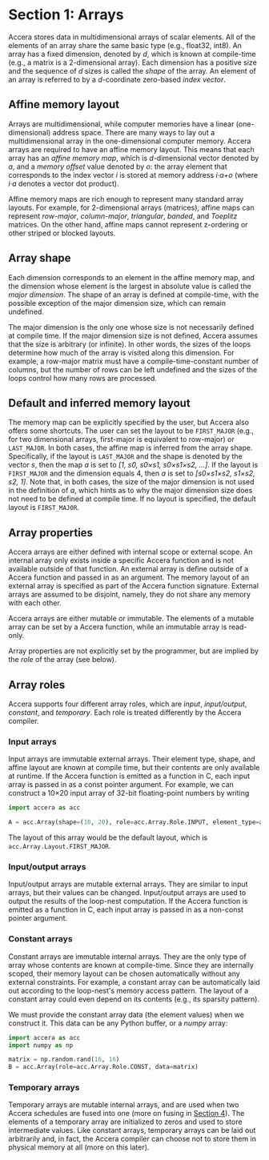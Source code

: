 [//]: # (Project: Accera)
[//]: # (Version: 1.2.0)

# Section 1: Arrays
Accera stores data in multidimensional arrays of scalar elements. All of the elements of an array share the same basic type (e.g., float32, int8). An array has a fixed dimension, denoted by *d*, which is known at compile-time (e.g., a matrix is a 2-dimensional array). Each dimension has a positive size and the sequence of *d* sizes is called the *shape* of the array. An element of an array is referred to by a *d*-coordinate zero-based *index vector*.

## Affine memory layout
Arrays are multidimensional, while computer memories have a linear (one-dimensional) address space. There are many ways to lay out a multidimensional array in the one-dimensional computer memory. Accera arrays are required to have an affine memory layout. This means that each array has an *affine memory map*, which is *d*-dimensional vector denoted by *a*, and a *memory offset* value denoted by *o*: the array element that corresponds to the index vector *i* is stored at memory address *i&middot;a+o* (where *i&middot;a* denotes a vector dot product).

Affine memory maps are rich enough to represent many standard array layouts. For example, for 2-dimensional arrays (matrices), affine maps can represent *row-major*, *column-major*, *triangular*, *banded*, and *Toeplitz* matrices. On the other hand, affine maps cannot represent z-ordering or other striped or blocked layouts.

[comment]: # (MISSING: add a mechanism that would support z-order, blocked, and striped arrays. Basically, this is equivalent to adding mod and floordiv operations to the memory map. Alternatively, this could be achieved by somehow adding split and reorder operations to arrays.)

## Array shape
Each dimension corresponds to an element in the affine memory map, and the dimension whose element is the largest in absolute value is called the *major dimension*. The shape of an array is defined at compile-time, with the possible exception of the major dimension size, which can remain undefined.

The major dimension is the only one whose size is not necessarily defined at compile time. If the major dimension size is not defined, Accera assumes that the size is arbitrary (or infinite). In other words, the sizes of the loops determine how much of the array is visited along this dimension. For example, a row-major matrix must have a compile-time-constant number of columns, but the number of rows can be left undefined and the sizes of the loops control how many rows are processed.

## Default and inferred memory layout
The memory map can be explicitly specified by the user, but Accera also offers some shortcuts. The user can set the layout to be `FIRST_MAJOR` (e.g., for two dimensional arrays, first-major is equivalent to row-major) or `LAST_MAJOR`. In both cases, the affine map is inferred from the array shape. Specifically, if the layout is `LAST_MAJOR` and the shape is denoted by the vector *s*, then the map *a* is set to *[1, s0, s0&times;s1, s0&times;s1&times;s2, ...]*. If the layout is `FIRST_MAJOR` and the dimension equals 4, then *a* is set to *[s0&times;s1&times;s2, s1&times;s2, s2, 1]*. Note that, in both cases, the size of the major dimension is not used in the definition of *a*, which hints as to why the major dimension size does not need to be defined at compile time. If no layout is specified, the default layout is `FIRST_MAJOR`.

## Array properties
Accera arrays are either defined with internal scope or external scope. An internal array only exists inside a specific Accera function and is not available outside of that function. An external array is define outside of a Accera function and passed in as an argument. The memory layout of an external array is specified as part of the Accera function signature. External arrays are assumed to be disjoint, namely, they do not share any memory with each other.

Accera arrays are either mutable or immutable. The elements of a mutable array can be set by a Accera function, while an immutable array is read-only.

Array properties are not explicitly set by the programmer, but are implied by the *role* of the array (see below).

## Array roles
Accera supports four different array roles, which are *input*, *input/output*, *constant*, and *temporary*. Each role is treated differently by the Accera compiler.

### Input arrays
Input arrays are immutable external arrays. Their element type, shape, and affine layout are known at compile time, but their contents are only available at runtime. If the Accera function is emitted as a function in C, each input array is passed in as a const pointer argument. For example, we can construct a 10&times;20 input array of 32-bit floating-point numbers by writing
```python
import accera as acc

A = acc.Array(shape=(10, 20), role=acc.Array.Role.INPUT, element_type=acc.ScalarType.float32)
```
The layout of this array would be the default layout, which is `acc.Array.Layout.FIRST_MAJOR`.

### Input/output arrays
Input/output arrays are mutable external arrays. They are similar to input arrays, but their values can be changed. Input/output arrays are used to output the results of the loop-nest computation. If the Accera function is emitted as a function in C, each input array is passed in as a non-const pointer argument.

### Constant arrays
Constant arrays are immutable internal arrays. They are the only type of array whose contents are known at compile-time. Since they are internally scoped, their memory layout can be chosen automatically without any external constraints. For example, a constant array can be automatically laid out according to the loop-nest's memory access pattern. The layout of a constant array could even depend on its contents (e.g., its sparsity pattern).

We must provide the constant array data (the element values) when we construct it. This data can be any Python buffer, or a *numpy* array:
```python
import accera as acc
import numpy as np

matrix = np.random.rand(16, 16)
B = acc.Array(role=acc.Array.Role.CONST, data=matrix)
```

### Temporary arrays
Temporary arrays are mutable internal arrays, and are used when two Accera schedules are fused into one (more on fusing in [Section 4](<04%20Fusing.md>)). The elements of a temporary array are initialized to zeros and used to store intermediate values. Like constant arrays, temporary arrays can be laid out arbitrarily and, in fact, the Accera compiler can choose not to store them in physical memory at all (more on this later).


<div style="page-break-after: always;"></div>
